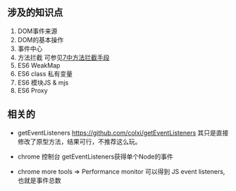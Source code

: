 
## 涉及的知识点

1. DOM事件来源
2. DOM的基本操作
3. 事件中心
4. 方法拦截
   可参见[7中方法拦截手段](https://github.com/xiangwenhu/topics/tree/master/%E6%8B%A6%E6%88%AA%E6%96%B9%E6%B3%95)
5. ES6 WeakMap
6. ES6 class 私有变量
7. ES6 模块JS & mjs
8. ES6 Proxy




## 相关的

* getEventListeners
https://github.com/colxi/getEventListeners 
其只是直接修改了原型方法，结果可行，不推荐这么玩。

* chrome 控制台 getEventListeners获得单个Node的事件

* chrome more tools => Performance monitor 可以得到 JS event listeners, 也就是事件总数
  